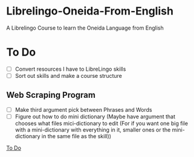# Librelingo-Oneida-From-English
A Librelingo Course to learn the Oneida Language from English

# To Do
- [ ] Convert resources I have to LibreLingo skills
- [ ] Sort out skills and make a course structure

## Web Scraping Program
- [ ] Make third argument pick between Phrases and Words
- [ ] Figure out how to do mini dictionary (Maybe have argument that chooses what files mici-dictionary to edit (For if you want one big file with a mini-dictionary with everything in it, smaller ones or the mini-dictionary in the same file as the skill))

[To Do](TODO.md)
